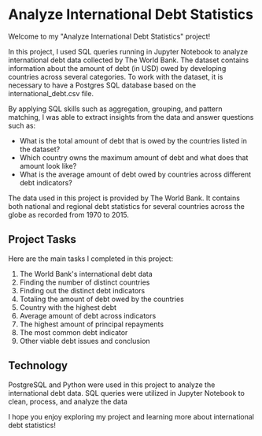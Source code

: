# Analyze International Debt Statistics    

Welcome to my "Analyze International Debt Statistics" project!    

In this project, I used SQL queries running in Jupyter Notebook to analyze international debt data collected by The World Bank. The dataset contains information about the amount of debt (in USD) owed by developing countries across several categories. To work with the dataset, it is necessary to have a Postgres SQL database based on the international_debt.csv file.

By applying SQL skills such as aggregation, grouping, and pattern matching, I was able to extract insights from the data and answer questions such as:

- What is the total amount of debt that is owed by the countries listed in the dataset?
- Which country owns the maximum amount of debt and what does that amount look like?  
- What is the average amount of debt owed by countries across different debt indicators?

The data used in this project is provided by The World Bank. It contains both national and regional debt statistics for several countries across the globe as recorded from 1970 to 2015.

## Project Tasks
Here are the main tasks I completed in this project:

1. The World Bank's international debt data
2. Finding the number of distinct countries
3. Finding out the distinct debt indicators
4. Totaling the amount of debt owed by the countries
5. Country with the highest debt
6. Average amount of debt across indicators
7. The highest amount of principal repayments
8. The most common debt indicator
9. Other viable debt issues and conclusion

## Technology
PostgreSQL and Python were used in this project to analyze the international debt data. SQL queries were utilized in Jupyter Notebook to clean, process, and analyze the data

I hope you enjoy exploring my project and learning more about international debt statistics!  
